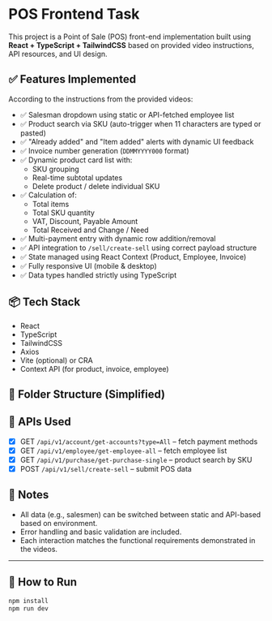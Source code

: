 # POS Frontend Task

This project is a Point of Sale (POS) front-end implementation built using **React + TypeScript + TailwindCSS** based on provided video instructions, API resources, and UI design.

## ✅ Features Implemented

According to the instructions from the provided videos:

- ✅ Salesman dropdown using static or API-fetched employee list
- ✅ Product search via SKU (auto-trigger when 11 characters are typed or pasted)
- ✅ "Already added" and "Item added" alerts with dynamic UI feedback
- ✅ Invoice number generation (`DDMMYYYY000` format)
- ✅ Dynamic product card list with:
  - SKU grouping
  - Real-time subtotal updates
  - Delete product / delete individual SKU
- ✅ Calculation of:
  - Total items
  - Total SKU quantity
  - VAT, Discount, Payable Amount
  - Total Received and Change / Need
- ✅ Multi-payment entry with dynamic row addition/removal
- ✅ API integration to `/sell/create-sell` using correct payload structure
- ✅ State managed using React Context (Product, Employee, Invoice)
- ✅ Fully responsive UI (mobile & desktop)
- ✅ Data types handled strictly using TypeScript

## 📦 Tech Stack

- React
- TypeScript
- TailwindCSS
- Axios
- Vite (optional) or CRA
- Context API (for product, invoice, employee)

## 📁 Folder Structure (Simplified)


## 🔗 APIs Used

- [x] GET `/api/v1/account/get-accounts?type=All` – fetch payment methods
- [x] GET `/api/v1/employee/get-employee-all` – fetch employee list
- [x] GET `/api/v1/purchase/get-purchase-single` – product search by SKU
- [x] POST `/api/v1/sell/create-sell` – submit POS data

## 📄 Notes

- All data (e.g., salesmen) can be switched between static and API-based based on environment.
- Error handling and basic validation are included.
- Each interaction matches the functional requirements demonstrated in the videos.

---

## 🚀 How to Run

```bash
npm install
npm run dev

